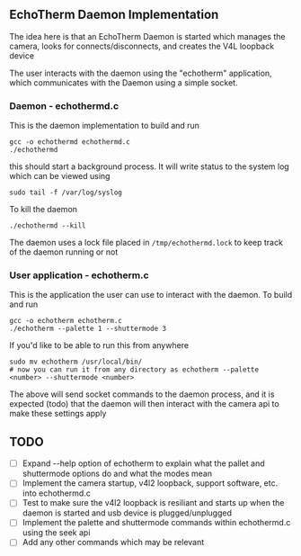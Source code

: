 ## EchoTherm Daemon Implementation

The idea here is that an EchoTherm Daemon is started which manages the camera, looks for connects/disconnects, and creates the V4L loopback device  

The user interacts with the daemon using the "echotherm" application, which communicates with the Daemon using a simple socket.  

### Daemon - echothermd.c
This is the daemon implementation to build and run  
```
gcc -o echothermd echothermd.c
./echothermd
```
this should start a background process. It will write status to the system log which can be viewed using 
```
sudo tail -f /var/log/syslog
```
To kill the daemon
```
./echothermd --kill
```
The daemon uses a lock file placed in `/tmp/echothermd.lock` to keep track of the daemon running or not  

### User application - echotherm.c
This is the application the user can use to interact with the daemon. To build and run
```
gcc -o echotherm echotherm.c
./echotherm --palette 1 --shuttermode 3
```
If you'd like to be able to run this from anywhere
```
sudo mv echotherm /usr/local/bin/
# now you can run it from any directory as echotherm --palette <number> --shuttermode <number>
```

The above will send socket commands to the daemon process, and it is expected (todo) that the daemon will then interact with the camera api to make these settings apply

## TODO
- [ ] Expand --help option of echotherm to explain what the pallet and shuttermode options do and what the modes mean
- [ ] Implement the camera startup, v4l2 loopback, support software, etc. into echothermd.c
- [ ] Test to make sure the v4l2 loopback is resiliant and starts up when the daemon is started and usb device is plugged/unplugged
- [ ] Implement the palette and shuttermode commands within echothermd.c using the seek api
- [ ] Add any other commands which may be relevant
